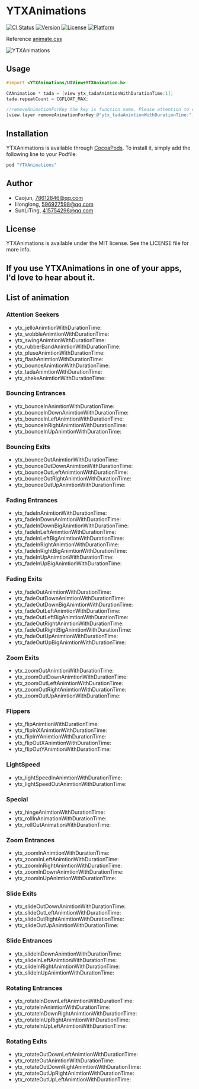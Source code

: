# YTXAnimations

[![CI Status](http://img.shields.io/travis/baidao/YTXAnimations.svg?style=flat)](https://travis-ci.org/baidao/YTXAnimations)
[![Version](https://img.shields.io/cocoapods/v/YTXAnimations.svg?style=flat)](http://cocoapods.org/pods/YTXAnimations)
[![License](https://img.shields.io/cocoapods/l/YTXAnimations.svg?style=flat)](http://cocoapods.org/pods/YTXAnimations)
[![Platform](https://img.shields.io/cocoapods/p/YTXAnimations.svg?style=flat)](http://cocoapods.org/pods/YTXAnimations)

Reference [animate.css](https://daneden.github.io/animate.css/)

![YTXAnimations](https://github.com/baidao/YTXAnimations/blob/master/YTXAnimations.gif)

## Usage
```objective-c
#import <YTXAnimations/UIView+YTXAnimation.h>

CAAnimation * tada = [view ytx_tadaAnimtionWithDurationTime:1];
tada.repeatCount = CGFLOAT_MAX;
```

```objective-c
//removeAnimationForKey the key is function name. Please attention to colon!!! "ytx_tadaAnimtionWithDurationTime:"
[view.layer removeAnimationForKey:@"ytx_tadaAnimtionWithDurationTime:"];
```

## Installation

YTXAnimations is available through [CocoaPods](http://cocoapods.org). To install
it, simply add the following line to your Podfile:

```ruby
pod "YTXAnimations"
```

## Author

- Caojun, 78612846@qq.com
- lilonglong, 596927598@qq.com
- SunLiTing, 415754296@qq.com

## License

YTXAnimations is available under the MIT license. See the LICENSE file for more info.

## If you use YTXAnimations in one of your apps, I'd love to hear about it.

## List of animation
### Attention Seekers
- ytx_jelloAnimtionWithDurationTime:
- ytx_wobbleAnimtionWithDurationTime:
- ytx_swingAnimtionWithDurationTime:
- ytx_rubberBandAnimtionWithDurationTime:
- ytx_pluseAnimtionWithDurationTime:
- ytx_flashAnimtionWithDurationTime:
- ytx_bounceAnimtionWithDurationTime:
- ytx_tadaAnimtionWithDurationTime:
- ytx_shakeAnimtionWithDurationTime:

### Bouncing Entrances
- ytx_bounceInAnimtionWithDurationTime:
- ytx_bounceInDownAnimtionWithDurationTime:
- ytx_bounceInLeftAnimtionWithDurationTime:
- ytx_bounceInRightAnimtionWithDurationTime:
- ytx_bounceInUpAnimtionWithDurationTime:

### Bouncing Exits
- ytx_bounceOutAnimtionWithDurationTime:
- ytx_bounceOutDownAnimtionWithDurationTime:
- ytx_bounceOutLeftAnimtionWithDurationTime:
- ytx_bounceOutRightAnimtionWithDurationTime:
- ytx_bounceOutUpAnimtionWithDurationTime:

### Fading Entrances
- ytx_fadeInAnimtionWithDurationTime:
- ytx_fadeInDownAnimtionWithDurationTime:
- ytx_fadeInDownBigAnimtionWithDurationTime:
- ytx_fadeInLeftAnimtionWithDurationTime:
- ytx_fadeInLeftBigAnimtionWithDurationTime:
- ytx_fadeInRightAnimtionWithDurationTime:
- ytx_fadeInRightBigAnimtionWithDurationTime:
- ytx_fadeInUpAnimtionWithDurationTime:
- ytx_fadeInUpBigAnimtionWithDurationTime:

### Fading Exits
- ytx_fadeOutAnimtionWithDurationTime:
- ytx_fadeOutDownAnimtionWithDurationTime:
- ytx_fadeOutDownBigAnimtionWithDurationTime:
- ytx_fadeOutLeftAnimtionWithDurationTime:
- ytx_fadeOutLeftBigAnimtionWithDurationTime:
- ytx_fadeOutRightAnimtionWithDurationTime:
- ytx_fadeOutRightBigAnimtionWithDurationTime:
- ytx_fadeOutUpAnimtionWithDurationTime:
- ytx_fadeOutUpBigAnimtionWithDurationTime:

### Zoom Exits
- ytx_zoomOutAnimtionWithDurationTime:
- ytx_zoomOutDownAnimtionWithDurationTime:
- ytx_zoomOutLeftAnimtionWithDurationTime:
- ytx_zoomOutRightAnimtionWithDurationTime:
- ytx_zoomOutUpAnimtionWithDurationTime:

### Flippers
- ytx_flipAnimtionWithDurationTime:
- ytx_flipInXAnimtionWithDurationTime:
- ytx_flipInYAnimtionWithDurationTime:
- ytx_flipOutXAnimtionWithDurationTime:
- ytx_flipOutYAnimtionWithDurationTime:

### LightSpeed
- ytx_lightSpeedInAnimtionWithDurationTime:
- ytx_lightSpeedOutAnimtionWithDurationTime:

### Special
- ytx_hingeAnimtionWithDurationTime:
- ytx_rollInAnimationWithDurationTime:
- ytx_rollOutAnimationWithDurationTime:

### Zoom Entrances
- ytx_zoomInAnimtionWithDurationTime:
- ytx_zoomInLeftAnimtionWithDurationTime:
- ytx_zoomInRightAnimtionWithDurationTime:
- ytx_zoomInDownAnimtionWithDurationTime:
- ytx_zoomInUpAnimtionWithDurationTime:


### Slide Exits
- ytx_slideOutDownAnimtionWithDurationTime:
- ytx_slideOutLeftAnimtionWithDurationTime:
- ytx_slideOutRightAnimtionWithDurationTime:
- ytx_slideOutUpAnimtionWithDurationTime:

### Slide Entrances
- ytx_slideInDownAnimtionWithDurationTime:
- ytx_slideInLeftAnimtionWithDurationTime:
- ytx_slideInRightAnimtionWithDurationTime:
- ytx_slideInUpAnimtionWithDurationTime:

### Rotating Entrances
- ytx_rotateInDownLeftAnimtionWithDurationTime:
- ytx_rotateInAnimtionWithDurationTime:
- ytx_rotateInDownRightAnimtionWithDurationTime:
- ytx_rotateInUpRightAnimtionWithDurationTime:
- ytx_rotateInUpLeftAnimtionWithDurationTime:

### Rotating Exits
- ytx_rotateOutDownLeftAnimtionWithDurationTime:
- ytx_rotateOutAnimtionWithDurationTime:
- ytx_rotateOutDownRightAnimtionWithDurationTime:
- ytx_rotateOutUpRightAnimtionWithDurationTime:
- ytx_rotateOutUpLeftAnimtionWithDurationTime: